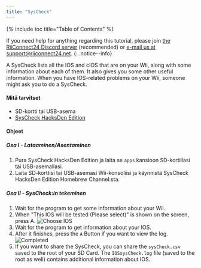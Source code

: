 ```yaml
---
title: "SysCheck"
---
```


{% include toc title="Table of Contents" %}

If you need help for anything regarding this tutorial, please join [the RiiConnect24 Discord server](https://discord.gg/rc24) (recommended) or [e-mail us at support@riiconnect24.net](mailto:support@riiconnect24.net).
{: .notice--info}

A SysCheck lists all the IOS and cIOS that are on your Wii, along with some information about each of them. It also gives you some other useful information. When you have IOS-related problems on your Wii, someone might ask you to do a SysCheck.

#### Mitä tarvitset

* SD-kortti tai USB-asema
* [SysCheck HacksDen Edition](/assets/files/SysCheckHDE.zip)

#### Ohjeet
##### Osa I - Lataaminen/Asentaminen

1. Pura SysCheck HacksDen Edition ja laita se `apps` kansioon SD-kortillasi tai USB-asemallasi.
2. Laita SD-korttisi tai USB-asemasi Wii-konsoliisi ja käynnistä SysCheck HacksDen Edition Homebrew Channel:sta.

##### Osa II - SysCheck:in tekeminen

1. Wait for the program to get some information about your Wii.
2. When "This IOS will be tested (Please select)" is shown on the screen, press A. ![Choose IOS](/images/SysCheck/1.png)
3. Wait for the program to get information about your IOS.
4. After it finishes, press the `A` Button if you want to view the log. ![Completed](/images/SysCheck/2.png)
5. If you want to share the SysCheck, you can share the `sysCheck.csv` saved to the root of your SD Card. The `IOSsysCheck.log` file (saved to the root as well) contains additional information about IOS.
